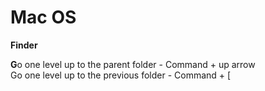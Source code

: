 # Mac OS

**Finder**

**G**o one level up to the parent folder - Command + up arrow\
Go one level up to the previous folder - Command + \[
